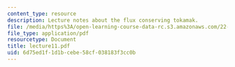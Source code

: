 ```yaml
---
content_type: resource
description: Lecture notes about the flux conserving tokamak.
file: /media/https%3A/open-learning-course-data-rc.s3.amazonaws.com/22-615-mhd-theory-of-fusion-systems-spring-2007/6d75ed1f1d1bcebe58cf038183f3cc0b_lecture11.pdf
file_type: application/pdf
resourcetype: Document
title: lecture11.pdf
uid: 6d75ed1f-1d1b-cebe-58cf-038183f3cc0b
---
```

